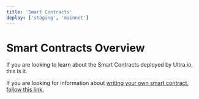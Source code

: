 ```yaml
---
title: 'Smart Contracts'
deploy: ['staging', 'mainnet']
---
```


# Smart Contracts Overview

If you are looking to learn about the Smart Contracts deployed by Ultra.io, this is it.

If you are looking for information about [writing your own smart contract, follow this link.](../guides/Smart%20Contracts/1.index.md)
